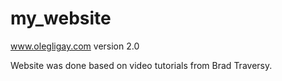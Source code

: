 # my_website

www.olegligay.com version 2.0

Website was done based on video tutorials from Brad Traversy.
